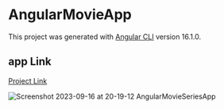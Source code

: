 # AngularMovieApp

This project was generated with [Angular CLI](https://github.com/angular/angular-cli) version 16.1.0.

## app Link
[Project Link](https://mohamed-elazzouzi-angular-movie-app.vercel.app/movies/list?page=1)

![Screenshot 2023-09-16 at 20-19-12 AngularMovieSeriesApp](https://github.com/mohamedelazzouzi1997/angular-movie-app-standalone-compnene/assets/76395793/01f2f2c3-4f75-4eb7-83f2-0240b8d19a51)
